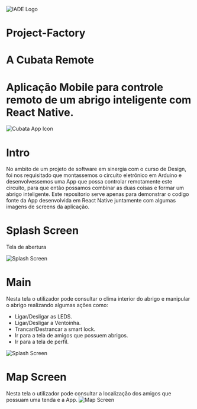 ![IADE Logo](https://i.imgur.com/zOwxumf.png)
# Project-Factory
# A Cubata Remote
# Aplicação Mobile para controle remoto de um abrigo inteligente com React Native.
![Cubata App Icon](https://i.imgur.com/xBbzhkm.jpg)

# Intro
No ambito de um projeto de software em sinergia com o curso de Design, foi nos requisitado que montassemos o circuito eletrônico em Arduino e desenvolvessemos uma App que possa controlar remotamente este circuito, para que então possamos combinar as duas coisas e formar um abrigo inteligente.
Este repositorio serve apenas para demonstrar o codigo fonte da App desenvolvida em React Native juntamente com algumas imagens de screens da aplicação.

# Splash Screen
Tela de abertura


![Splash Screen](https://i.imgur.com/zKi8TKG.jpg)

# Main
Nesta tela o utilizador pode consultar o clima interior do abrigo e manipular o abrigo realizando algumas ações como:
- Ligar/Desligar as LEDS.
- Ligar/Desligar a Ventoinha.
- Trancar/Destrancar a smart lock.
- Ir para a tela de amigos que possuem abrigos.
- Ir para a tela de perfil.


![Splash Screen](https://imgur.com/ZM6NeBC)

# Map Screen
Nesta tela o utilizador pode consultar a localização dos amigos que possuam uma tenda e a App.
![Map Screen](https://i.imgur.com/ABduKwV.jpg)
